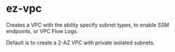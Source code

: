 # ez-vpc

Creates a VPC with the ability specify subnet types, to enable SSM endpoints, or VPC Flow Logs.

Default is to create a 2-AZ VPC with private isolated subnets.
